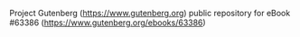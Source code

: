 Project Gutenberg (https://www.gutenberg.org) public repository for
eBook #63386 (https://www.gutenberg.org/ebooks/63386)
